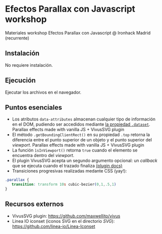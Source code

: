 # Efectos Parallax con Javascript workshop

Materiales workshop Efectos Parallax con Javascript @ Ironhack Madrid (recurrente)

## Instalación

No requiere instalación.

## Ejecución

Ejecutar los archivos en el navegador.

## Puntos esenciales
 - Los atributos `data-attributes` almacenan cualquier tipo de información en el DOM, pudiendo ser accedidos mediante [la propiedad `.dataset`](https://developer.mozilla.org/es/docs/Web/API/HTMLElement/dataset).
Parallax effects made with vanilla JS + VivusSVG plugin
 - El método `.getBoundingClientRect()` en su propiedad `.top` retorna la diferencia entre el punto superior de un objeto y el punto superior del *viewport*.
Parallax effects made with vanilla JS + VivusSVG plugin
 - La función `ìsInViewport()` retorna `true` cuando el elemento se encuentra dentro del *viewport*.
 - El plugin VivusSVG acepta un segundo argumento opcional: un *callback* que se ejecuta cuando el trazado finaliza [(plugin docs)](https://github.com/maxwellito/vivus#vivusjs)
 - Transiciones progresivas realizadas medante CSS (yay!):
 ````css
 .parallax {
    transition: transform 10s cubic-bezier(0,1,.5,1)
 }
 ````

## Recursos externos
 - VivusSVG plugin: https://github.com/maxwellito/vivus
 - Linea IO iconset (iconos SVG en el directorio _SVG_): https://github.com/linea-io/Linea-Iconset 
